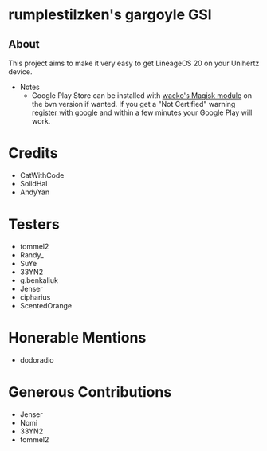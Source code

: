 # rumplestilzken's gargoyle GSI

## About
This project aims to make it very easy to get LineageOS 20 on your Unihertz device.

* Notes
  * Google Play Store can be installed with [wacko's Magisk module](https://github.com/wacko1805/MagiskGapps) on the bvn version if wanted. If you get a "Not Certified" warning [register with google](https://www.google.com/android/uncertified/) and within a few minutes your Google Play will work.
  
# Credits

* CatWithCode
* SolidHal
* AndyYan

# Testers

* tommel2
* Randy_
* SuYe
* 33YN2
* g.benkaliuk
* Jenser
* cipharius
* ScentedOrange

# Honerable Mentions

* dodoradio

# Generous Contributions

* Jenser
* Nomi
* 33YN2
* tommel2
  
